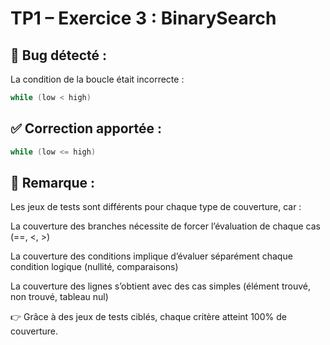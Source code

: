 # TP1 – Exercice 3 : BinarySearch


## 🐞 Bug détecté :
La condition de la boucle était incorrecte :
```java
while (low < high)
```


## ✅ Correction apportée :
```java
while (low <= high)
```


## 📌 Remarque :
Les jeux de tests sont différents pour chaque type de couverture, car :

La couverture des branches nécessite de forcer l’évaluation de chaque cas (==, <, >)

La couverture des conditions implique d’évaluer séparément chaque condition logique (nullité, comparaisons)

La couverture des lignes s’obtient avec des cas simples (élément trouvé, non trouvé, tableau nul)

👉 Grâce à des jeux de tests ciblés, chaque critère atteint 100% de couverture.